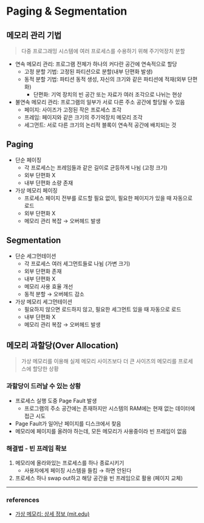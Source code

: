 # Paging & Segmentation

## 메모리 관리 기법

> 다중 프로그래밍 시스템에 여러 프로세스를 수용하기 위해 주기억장치 분할

- 연속 메모리 관리: 프로그램 전체가 하나의 커다란 공간에 연속적으로 할당
  - 고정 분할 기법: 고정된 파티션으로 분할(내부 단편화 발생)
  - 동적 분할 기법: 파티션 동적 생성, 자신의 크기와 같은 파티션에 적재(외부 단편화)
    - 단편화: 기억 장치의 빈 공간 또는 자료가 여러 조각으로 나뉘는 현상
- 불연속 메모리 관리: 프로그램의 일부가 서로 다른 주소 공간에 할당될 수 있음
  - 페이지: 사이즈가 고정된 작은 프로세스 조각
  - 프레임: 페이지와 같은 크기의 주기억장치 메모리 조각
  - 세그먼트: 서로 다른 크기의 논리적 블록이 연속적 공간에 배치되는 것

## Paging

- 단순 페이징
  - 각 프로세스는 프레임들과 같은 길이로 균등하게 나뉨 (고정 크기)
  - 외부 단편화 X
  - 내부 단편화 소량 존재
- 가상 메모리 페이징
  - 프로세스 페이지 전부를 로드할 필요 없이, 필요한 페이지가 있을 때 자동으로 로드
  - 외부 단편화 X
  - 메모리 관리 복잡 → 오버헤드 발생

## Segmentation

- 단순 세그먼테이션
  - 각 프로세스 여러 세그먼트들로 나뉨 (가변 크기)
  - 외부 단편화 존재
  - 내부 단편화 X
  - 메모리 사용 효율 개선
  - 동적 분할 → 오버헤드 감소
- 가상 메모리 세그먼테이션
  - 필요하지 않으면 로드하지 않고, 필요한 세그먼트 있을 때 자동으로 로드
  - 내부 단편화 X
  - 메모리 관리 복잡 → 오버헤드 발생

## 메모리 과할당(Over Allocation)

> 가상 메모리를 이용해 실제 메모리 사이즈보다 더 큰 사이즈의 메모리를 프로세스에 할당한 상황

### 과할당이 드러날 수 있는 상황

- 프로세스 실행 도중 Page Fault 발생
  - 프로그램의 주소 공간에는 존재하지만 시스템의 RAM에는 현재 없는 데이터에 접근 시도
- Page Fault가 일어난 페이지를 디스크에서 찾음
- 메모리에 페이지를 올려야 하는데, 모든 메모리가 사용중이라 빈 프레임이 없음

### 해결법 - 빈 프레임 확보

1. 메모리에 올라와있는 프로세스를 하나 종료시키기
   - 사용자에게 페이징 시스템을 들킴 → 하면 안된다
2. 프로세스 하나 swap out하고 해당 공간을 빈 프레임으로 활용 (페이지 교체)

---

### references

- [가상 메모리: 상세 정보 (mit.edu)](http://web.mit.edu/rhel-doc/4/RH-DOCS/rhel-isa-ko-4/s1-memory-virt-details.html)
